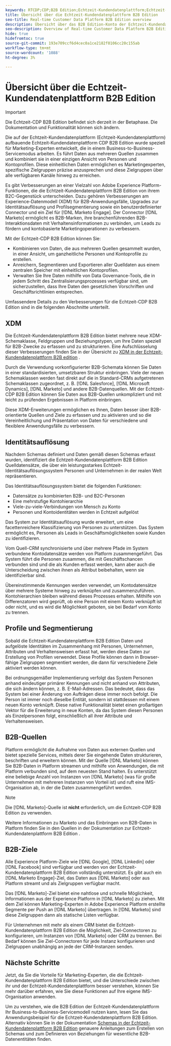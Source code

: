 ```yaml
---
keywords: RTCDP;CDP;B2B Edition;Echtzeit-Kundendatenplattform;Echtzeit-Kundendatenplattform;Echtzeit-Kundendatenplattform;b2b;cdp;Customer AI
title: Übersicht über die Echtzeit-Kundendatenplattform B2B Edition
seo-title: Real-time Customer Data Platform B2B Edition overview
description: Übersicht über das B2B Edition-Konto der Echtzeit-Kundendatenplattform
seo-description: Overview of Real-time Customer Data Platform B2B Edition Account
hide: true
hidefromtoc: true
source-git-commit: 193e709ccf6d4cec0a1ce2182f0106cc20c155ab
workflow-type: tm+mt
source-wordcount: '1088'
ht-degree: 3%

---
```


# Übersicht über die Echtzeit-Kundendatenplattform B2B Edition

>[!IMPORTANT]
>
>Die Echtzeit-CDP B2B Edition befindet sich derzeit in der Betaphase. Die Dokumentation und Funktionalität können sich ändern.

Die auf der Echtzeit-Kundendatenplattform (Echtzeit-Kundendatenplattform) aufbauende Echtzeit-Kundendatenplattform CDP B2B Edition wurde speziell für Marketing-Experten entwickelt, die in einem Business-to-Business-Servicemodus arbeiten. Es führt Daten aus mehreren Quellen zusammen und kombiniert sie in einer einzigen Ansicht von Personen und Kontoprofilen. Diese einheitlichen Daten ermöglichen es Marketingexperten, spezifische Zielgruppen präzise anzusprechen und diese Zielgruppen über alle verfügbaren Kanäle hinweg zu erreichen.

Es gibt Verbesserungen an einer Vielzahl von Adobe Experience Platform-Funktionen, die die Echtzeit-Kundendatenplattform B2B Edition von ihrem B2C-Gegenstück unterscheiden. Dazu gehören Verbesserungen am Experience-Datenmodell (XDM) für B2B-Anwendungsfälle, Upgrades zur Identitätsauflösung und Profilsegmentierung sowie ein benutzerdefinierter Connector und ein Ziel für [!DNL Marketo Engage]. Der Connector [!DNL Marketo] ermöglicht es B2B-Marken, ihre branchenführenden B2B-Interaktionsdaten mit Verhaltensinformationen zu verbinden, um Leads zu fördern und kontobasierte Marketingoperationen zu verbessern.

Mit der Echtzeit-CDP B2B Edition können Sie:

* Kombinieren von Daten, die aus mehreren Quellen gesammelt wurden, in einer Ansicht, um ganzheitliche Personen und Kontoprofile zu erstellen.
* Anreichern, Segmentieren und Exportieren aller Quelldaten aus einem zentralen Speicher mit einheitlichen Kontoprofilen.
* Verwalten Sie Ihre Daten mithilfe von Data Governance-Tools, die in jedem Schritt des Zentralisierungsprozesses verfügbar sind, um sicherzustellen, dass Ihre Daten den gesetzlichen Vorschriften und Geschäftsrichtlinien entsprechen.

Umfassendere Details zu den Verbesserungen für die Echtzeit-CDP B2B Edition sind in die folgenden Abschnitte unterteilt.

## XDM

Die Echtzeit-Kundendatenplattform B2B Edition bietet mehrere neue XDM-Schemaklasse, Feldgruppen und Beziehungstypen, um Ihre Daten speziell für B2B-Zwecke zu erfassen und zu strukturieren. Eine Aufschlüsselung dieser Verbesserungen finden Sie in der Übersicht zu [XDM in der Echtzeit-Kundendatenplattform B2B edition](./schemas/b2b.md) .

Durch die Verwendung vorkonfigurierter B2B-Schemata können Sie Daten in einer standardisierten, umsetzbaren Struktur einbringen. Viele der neuen Schemaklassen werden fast direkt auf die in Standard-CRMs aufgetretenen Schemaklassen zugeordnet, z. B. [!DNL Salesforce], [!DNL Microsoft Dynamics], [!DNL Marketo] und andere B2B-Datenquellen. Mit der Echtzeit-CDP B2B Edition können Sie Daten aus B2B-Quellen unkompliziert und mit leicht zu prüfenden Ergebnissen in Platform einbringen.

Diese XDM-Erweiterungen ermöglichen es Ihnen, Daten besser über B2B-orientierte Quellen und Ziele zu erfassen und zu aktivieren und so die Vereinheitlichung und Präsentation von Daten für verschiedene und flexiblere Anwendungsfälle zu verbessern.

## Identitätsauflösung

Nachdem Schemas definiert und Daten gemäß diesen Schemas erfasst wurden, identifiziert die Echtzeit-Kundendatenplattform B2B Edition Quelldatensätze, die über ein leistungsstarkes Echtzeit-Identitätsauflösungssystem Personen und Unternehmen in der realen Welt repräsentieren.

Das Identitätsauflösungssystem bietet die folgenden Funktionen:

* Datensätze zu kombinierten B2B- und B2C-Personen
* Eine mehrstufige Kontohierarchie
* Viele-zu-viele-Verbindungen von Mensch zu Konto
* Personen und Kontoidentitäten werden in Echtzeit aufgelöst

Das System zur Identitätsauflösung wurde erweitert, um eine facettenreichere Klassifizierung von Personen zu unterstützen. Das System ermöglicht es, Personen als Leads in Geschäftsmöglichkeiten sowie Kunden zu identifizieren.

Vom Quell-CRM synchronisierte und über mehrere Pfade im System verbundene Kontodatensätze werden von Platform zusammengeführt. Das System führt die Personen zusammen, die mit Geschäftschancen verbunden sind und die als Kunden erfasst werden, kann aber auch die Unterscheidung zwischen ihnen als Attribut beibehalten, wenn sie identifizierbar sind.

Übereinstimmende Kennungen werden verwendet, um Kontodatensätze über mehrere Systeme hinweg zu verknüpfen und zusammenzuführen. Kontohierarchien bleiben während dieses Prozesses erhalten. Mithilfe von Differenzatoren wird geprüft, ob eine Person mit einem Konto verknüpft ist oder nicht, und es wird die Möglichkeit geboten, sie bei Bedarf vom Konto zu trennen.

## Profile und Segmentierung

Sobald die Echtzeit-Kundendatenplattform B2B Edition Daten und aufgelöste Identitäten im Zusammenhang mit Personen, Unternehmen, Attributen und Verhaltensweisen erfasst hat, werden diese Daten zur Erstellung von Profilen verwendet. Diese Profile können dann in Browser-fähige Zielgruppen segmentiert werden, die dann für verschiedene Ziele aktiviert werden können.

Bei ordnungsgemäßer Implementierung verfolgt das System Personen anhand eindeutiger primärer Kennungen und nicht anhand von Attributen, die sich ändern können, z. B. E-Mail-Adressen. Das bedeutet, dass das System bei einer Änderung von Aufträgen diese immer noch befolgt. Die Person ist immer noch dieselbe Entität, sondern ist stattdessen mit einem neuen Konto verknüpft. Diese native Funktionalität bietet einen großartigen Vektor für die Erweiterung in neue Konten, da das System diesen Personen als Einzelpersonen folgt, einschließlich all ihrer Attribute und Verhaltensweisen.

## B2B-Quellen

 Platform ermöglicht die Aufnahme von Daten aus externen Quellen und bietet spezielle Services, mittels derer Sie eingehende Daten strukturieren, beschriften und erweitern können. Mit der Quelle [!DNL Marketo] können Sie B2B-Daten in Platform streamen und mithilfe von Anwendungen, die mit Platform verbunden sind, auf dem neuesten Stand halten. Es unterstützt eine beliebige Anzahl von Instanzen von [!DNL Marketo] (was für große Unternehmen mit mehreren Instanzen von Vorteil ist) und ruft eine IMS-Organisation ab, in der die Daten zusammengeführt werden.

>[!NOTE]
>
>Die [!DNL Marketo]-Quelle ist **nicht** erforderlich, um die Echtzeit-CDP B2B Edition zu verwenden.

Weitere Informationen zu Marketo und das Einbringen von B2B-Daten in Platform finden Sie in den Quellen in der Dokumentation zur Echtzeit-Kundendatenplattform B2B Edition .

<!-- PLACEHOLDER [sources in Real-time CDP B2B Edition](./sources/b2b) -->

## B2B-Ziele

Alle Experience Platform-Ziele wie [!DNL Google], [!DNL Linkedin] oder [!DNL Facebook] sind verfügbar und werden von der Echtzeit-Kundendatenplattform B2B Edition vollständig unterstützt. Es gibt auch ein [!DNL Marketo Engage]-Ziel, das Daten aus [!DNL Marketo] oder aus Platform streamt und als Zielgruppen verfügbar macht.

Das [!DNL Marketo]-Ziel bietet eine nahtlose und schnelle Möglichkeit, Informationen aus der Experience Platform in [!DNL Marketo] zu ziehen. Mit dem Ziel können Marketing-Experten in Adobe Experience Platform erstellte Segmente per Push an [!DNL Marketo] übertragen. In [!DNL Marketo] sind diese Zielgruppen dann als statische Listen verfügbar.

Für Unternehmen mit mehr als einem CRM bietet die Echtzeit-Kundendatenplattform B2B Edition die Möglichkeit, Ziel-Connectoren zu konfigurieren, um Instanzen von [!DNL Marketo] oder CRM zu trennen. Bei Bedarf können Sie Ziel-Connectoren für jede Instanz konfigurieren und Zielgruppen unabhängig an jede der CRM-Instanzen senden.

## Nächste Schritte

Jetzt, da Sie die Vorteile für Marketing-Experten, die die Echtzeit-Kundendatenplattform B2B Edition bietet, und die Unterschiede zwischen ihr und der Echtzeit-Kundendatenplattform besser verstehen, können Sie mehr darüber erfahren, wie Sie diese Funktionen auf Ihre eigene IMS-Organisation anwenden.

<!-- PLACEHOLDER [example use case for Real-time CDP B2B Edition]() -->

Um zu verstehen, wie die B2B Edition der Echtzeit-Kundendatenplattform Ihr Business-to-Business-Servicemodell nutzen kann, lesen Sie das Anwendungsbeispiel für die Echtzeit-Kundendatenplattform B2B Edition. Alternativ können Sie in der Dokumentation [Schemas in der Echtzeit-Kundendatenplattform B2B Edition](./schemas/b2b.md) genauere Anleitungen zum Erstellen von Schemas und zum Definieren von Beziehungen für wesentliche B2B-Datenentitäten finden.
